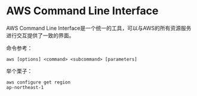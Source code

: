 # AWS Command Line Interface

AWS Command Line Interface是一个统一的工具，可以与AWS的所有资源服务进行交互提供了一致的界面。


命令参考：

```
aws [options] <command> <subcommand> [parameters]
```

举个栗子：

```
aws configure get region
ap-northeast-1
```

